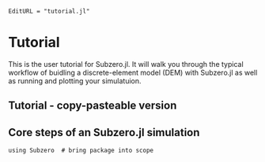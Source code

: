 ```@meta
EditURL = "tutorial.jl"
```

# Tutorial

This is the user tutorial for Subzero.jl. It will walk you through the typical workflow of
buidling a discrete-element model (DEM) with Subzero.jl as well as running and plotting your
simulatuion.

## Tutorial - copy-pasteable version

## Core steps of an Subzero.jl simulation

````@example tutorial
using Subzero  # bring package into scope
````

